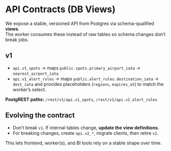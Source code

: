 # API Contracts (DB Views)

We expose a stable, versioned API from Postgres via schema-qualified **views**.  
The worker consumes these instead of raw tables so schema changes don’t break jobs.

## v1

- `api.v1_spots` → maps `public.spots.primary_airport_iata` → `nearest_airport_iata`
- `api.v1_alert_rules` → maps `public.alert_rules.destination_iata` → `dest_iata`
  and provides placeholders (`regions`, `expires_at`) to match the worker’s select.

**PostgREST paths:** `/rest/v1/api.v1_spots`, `/rest/v1/api.v1_alert_rules`

## Evolving the contract

- Don’t break `v1`. If internal tables change, **update the view definitions**.
- For breaking changes, create `api.v2_*`, migrate clients, then retire `v1`.

This lets frontend, worker(s), and BI tools rely on a stable shape over time.
